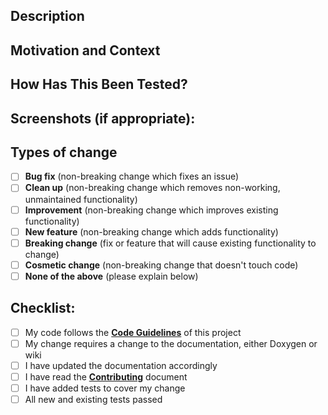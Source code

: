## Description
<!--- Provide a general summary of your change in the Pull Request title above -->
<!--- Describe your change in detail here -->

## Motivation and Context
<!--- Why is this change required? What problem does it solve? -->
<!--- If it fixes an open issue, please link to the issue here -->

## How Has This Been Tested?
<!--- Please describe in detail how you tested your change -->
<!--- Include details of your testing environment, and the tests you ran to -->
<!--- see how your change affects other areas of the code, etc -->

## Screenshots (if appropriate):

## Types of change
<!--- What type of change does your code introduce? Put an `x` in all the boxes that apply like this: [X] -->
- [ ] **Bug fix** (non-breaking change which fixes an issue)
- [ ] **Clean up** (non-breaking change which removes non-working, unmaintained functionality)
- [ ] **Improvement** (non-breaking change which improves existing functionality)
- [ ] **New feature** (non-breaking change which adds functionality)
- [ ] **Breaking change** (fix or feature that will cause existing functionality to change)
- [ ] **Cosmetic change** (non-breaking change that doesn't touch code)
- [ ] **None of the above** (please explain below)

## Checklist:
<!--- Go over all the following points, and put an `X` in all the boxes that apply like this: [X] -->
<!--- If you're unsure about any of these, don't hesitate to ask. We're here to help! -->
- [ ] My code follows the **[Code Guidelines](https://github.com/xbmc/xbmc/blob/master/docs/CODE_GUIDELINES.md)** of this project 
- [ ] My change requires a change to the documentation, either Doxygen or wiki
- [ ] I have updated the documentation accordingly
- [ ] I have read the **[Contributing](https://github.com/xbmc/xbmc/blob/master/docs/CONTRIBUTING.md)** document
- [ ] I have added tests to cover my change
- [ ] All new and existing tests passed
